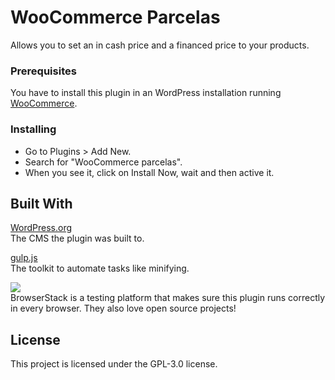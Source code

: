 # WooCommerce Parcelas

Allows you to set an in cash price and a financed price to your products.

### Prerequisites

You have to install this plugin in an WordPress installation running <a href='https://wordpress.org/plugins/woocommerce/'>WooCommerce</a>.

### Installing

* Go to Plugins > Add New.
* Search for "WooCommerce parcelas".
* When you see it, click on Install Now, wait and then active it.

## Built With

[WordPress.org](https://wordpress.org/)  
The CMS the plugin was built to.

[gulp.js](https://gulpjs.com/)  
The toolkit to automate tasks like minifying.

![](https://browserstack.wpenginepowered.com/wp-content/themes/browserstack/img/bstack-logo-global.svg)   
BrowserStack is a testing platform that makes sure this plugin runs correctly in every browser. They also love open source projects!

## License

This project is licensed under the GPL-3.0 license.